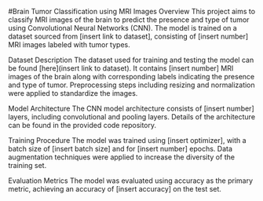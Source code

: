 #Brain Tumor Classification using MRI Images
Overview
This project aims to classify MRI images of the brain to predict the presence and type of tumor using Convolutional Neural Networks (CNN). The model is trained on a dataset sourced from [insert link to dataset], consisting of [insert number] MRI images labeled with tumor types.

Dataset Description
The dataset used for training and testing the model can be found [here](insert link to dataset). It contains [insert number] MRI images of the brain along with corresponding labels indicating the presence and type of tumor. Preprocessing steps including resizing and normalization were applied to standardize the images.

Model Architecture
The CNN model architecture consists of [insert number] layers, including convolutional and pooling layers. Details of the architecture can be found in the provided code repository.

Training Procedure
The model was trained using [insert optimizer], with a batch size of [insert batch size] and for [insert number] epochs. Data augmentation techniques were applied to increase the diversity of the training set.

Evaluation Metrics
The model was evaluated using accuracy as the primary metric, achieving an accuracy of [insert accuracy] on the test set.
